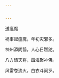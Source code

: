 ```yaml
---


---
```


<p>送瘟魔</p>
<p>祸事起瘟魔，年初灾邪多。</p>
<p>神州添阴翳，人心日蹉跎。</p>
<p>八方请天将，四海聚神佛。</p>
<p>风雷卷流火，白衣斗阎罗。</p>

